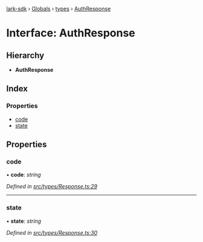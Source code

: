 [lark-sdk](../README.md) › [Globals](../globals.md) › [types](../modules/types.md) › [AuthResponse](types.authresponse.md)

# Interface: AuthResponse

## Hierarchy

* **AuthResponse**

## Index

### Properties

* [code](types.authresponse.md#code)
* [state](types.authresponse.md#state)

## Properties

###  code

• **code**: *string*

*Defined in [src/types/Response.ts:29](https://github.com/TbhT/lark-sdk/blob/5ecb791/src/types/Response.ts#L29)*

___

###  state

• **state**: *string*

*Defined in [src/types/Response.ts:30](https://github.com/TbhT/lark-sdk/blob/5ecb791/src/types/Response.ts#L30)*
